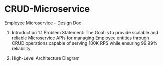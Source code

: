 # CRUD-Microservice

Employee Microservice – Design Doc
1. Introduction
1.1 Problem Statement:
The Goal is to provide scalable and reliable Microservice APIs for managing Employee entities through CRUD operations capable of serving 100K RPS while ensuring 99.99% reliability.



2. High-Level Architecture Diagram


